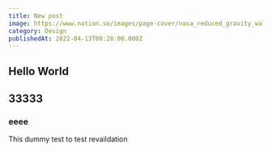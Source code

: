 ```yaml
---
title: New post
image: https://www.notion.so/images/page-cover/nasa_reduced_gravity_walking_simulator.jpg
category: Design
publishedAt: 2022-04-13T08:28:00.000Z
---
```



## Hello World


## 33333


### eeee


This dummy test to test revaildation


